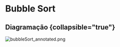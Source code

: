 # Bubble Sort

## Diagramação {collapsible="true"}

![bubbleSort_annotated.png](bubbleSort_annotated.png)
